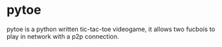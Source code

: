 # pytoe

pytoe is a python written tic-tac-toe videogame, it allows two fucbois to play
in network with a p2p connection. 
